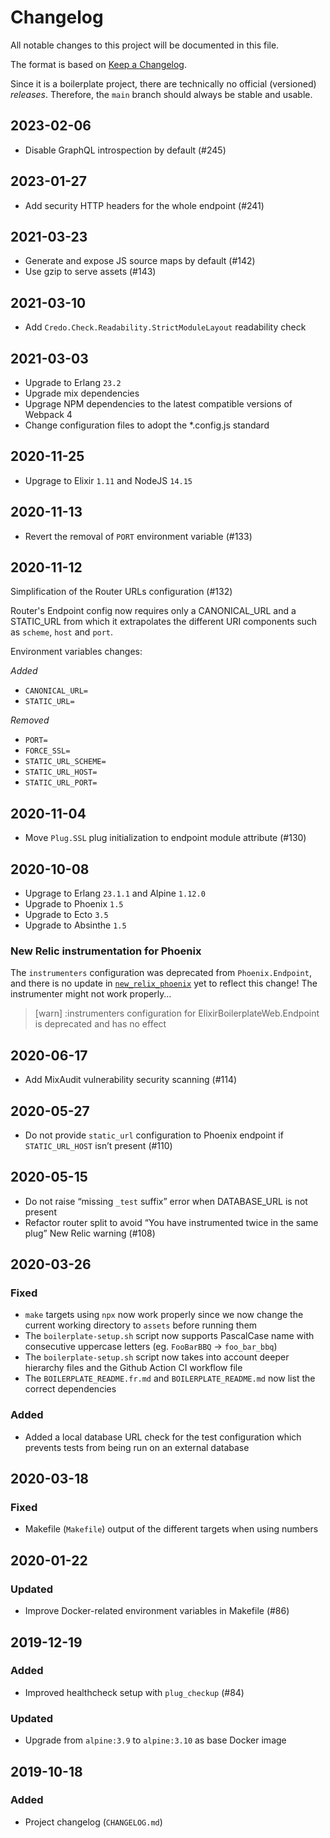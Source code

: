 # Changelog

All notable changes to this project will be documented in this file.

The format is based on [Keep a Changelog](https://keepachangelog.com/en/1.0.0/).

Since it is a boilerplate project, there are technically no official (versioned) _releases_. Therefore, the `main` branch should always be stable and usable.

## 2023-02-06

- Disable GraphQL introspection by default (#245)

## 2023-01-27

- Add security HTTP headers for the whole endpoint (#241)

## 2021-03-23

- Generate and expose JS source maps by default (#142)
- Use gzip to serve assets (#143)

## 2021-03-10

- Add `Credo.Check.Readability.StrictModuleLayout` readability check

## 2021-03-03

- Upgrade to Erlang `23.2`
- Upgrade mix dependencies
- Upgrage NPM dependencies to the latest compatible versions of Webpack 4
- Change configuration files to adopt the \*.config.js standard

## 2020-11-25

- Upgrage to Elixir `1.11` and NodeJS `14.15`

## 2020-11-13

- Revert the removal of `PORT` environment variable (#133)

## 2020-11-12

Simplification of the Router URLs configuration (#132)

Router's Endpoint config now requires only a CANONICAL_URL and a STATIC_URL from which it extrapolates the different URI components such as `scheme`, `host` and `port`.

Environment variables changes:

_Added_

- `CANONICAL_URL=`
- `STATIC_URL=`

_Removed_

- `PORT=`
- `FORCE_SSL=`
- `STATIC_URL_SCHEME=`
- `STATIC_URL_HOST=`
- `STATIC_URL_PORT=`

## 2020-11-04

- Move `Plug.SSL` plug initialization to endpoint module attribute (#130)

## 2020-10-08

- Upgrage to Erlang `23.1.1` and Alpine `1.12.0`
- Upgrade to Phoenix `1.5`
- Upgrade to Ecto `3.5`
- Upgrade to Absinthe `1.5`

### New Relic instrumentation for Phoenix

The `instrumenters` configuration was deprecated from `Phoenix.Endpoint`, and there is no update in [`new_relix_phoenix`](https://hex.pm/packages/new_relic_phoenix) yet to reflect this change! The instrumenter might not work properly…

> [warn] :instrumenters configuration for ElixirBoilerplateWeb.Endpoint is deprecated and has no effect

## 2020-06-17

- Add MixAudit vulnerability security scanning (#114)

## 2020-05-27

- Do not provide `static_url` configuration to Phoenix endpoint if `STATIC_URL_HOST` isn’t present (#110)

## 2020-05-15

- Do not raise “missing `_test` suffix” error when DATABASE_URL is not present
- Refactor router split to avoid “You have instrumented twice in the same plug” New Relic warning (#108)

## 2020-03-26

### Fixed

- `make` targets using `npx` now work properly since we now change the current working directory to `assets` before running them
- The `boilerplate-setup.sh` script now supports PascalCase name with consecutive uppercase letters (eg. `FooBarBBQ` → `foo_bar_bbq`)
- The `boilerplate-setup.sh` script now takes into account deeper hierarchy files and the Github Action CI workflow file
- The `BOILERPLATE_README.fr.md` and `BOILERPLATE_README.md` now list the correct dependencies

### Added

- Added a local database URL check for the test configuration which prevents tests from being run on an external database

## 2020-03-18

### Fixed

- Makefile (`Makefile`) output of the different targets when using numbers

## 2020-01-22

### Updated

- Improve Docker-related environment variables in Makefile (#86)

## 2019-12-19

### Added

- Improved healthcheck setup with `plug_checkup` (#84)

### Updated

- Upgrade from `alpine:3.9` to `alpine:3.10` as base Docker image

## 2019-10-18

### Added

- Project changelog (`CHANGELOG.md`)
